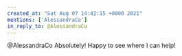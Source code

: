 ```yaml
---
created_at: "Sat Aug 07 14:42:15 +0000 2021"
mentions: ['AlessandraCo']
in_reply_to: @AlessandraCo
---
```


@AlessandraCo Absolutely! Happy to see where I can help!
